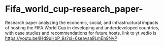 # Fifa_world_cup-research_paper-
Research paper analyzing the economic, social, and infrastructural impacts of hosting the FIFA World Cup in developing and underdeveloped countries, with case studies and recommendations for future hosts.
link to yt vedio is https://youtu.be/jHd9uHbP_9s?si=6seavsa9LmEn9NvP
